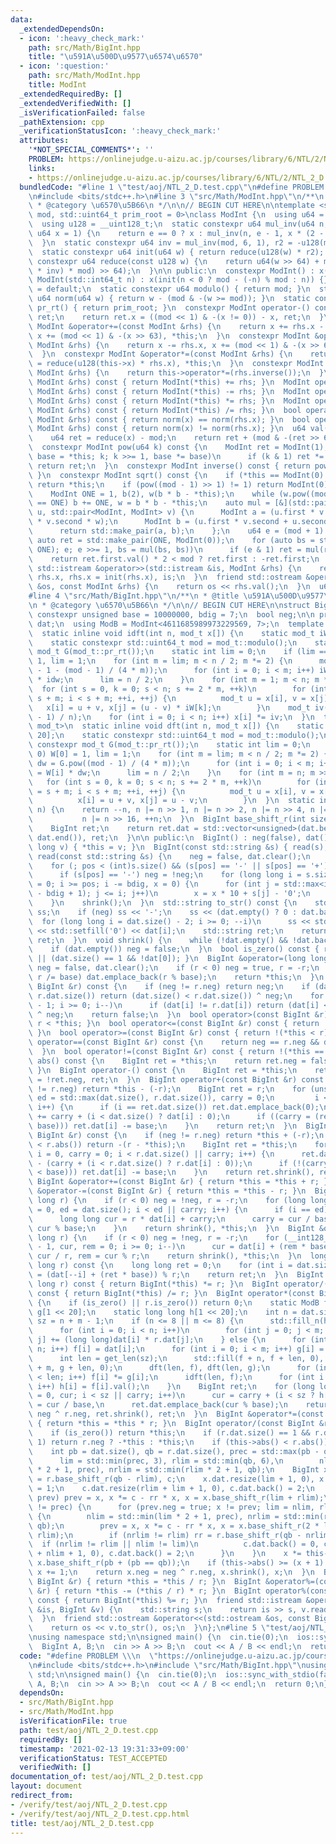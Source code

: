 ```yaml
---
data:
  _extendedDependsOn:
  - icon: ':heavy_check_mark:'
    path: src/Math/BigInt.hpp
    title: "\u591A\u500D\u9577\u6574\u6570"
  - icon: ':question:'
    path: src/Math/ModInt.hpp
    title: ModInt
  _extendedRequiredBy: []
  _extendedVerifiedWith: []
  _isVerificationFailed: false
  _pathExtension: cpp
  _verificationStatusIcon: ':heavy_check_mark:'
  attributes:
    '*NOT_SPECIAL_COMMENTS*': ''
    PROBLEM: https://onlinejudge.u-aizu.ac.jp/courses/library/6/NTL/2/NTL_2_D
    links:
    - https://onlinejudge.u-aizu.ac.jp/courses/library/6/NTL/2/NTL_2_D
  bundledCode: "#line 1 \"test/aoj/NTL_2_D.test.cpp\"\n#define PROBLEM \\\n  \"https://onlinejudge.u-aizu.ac.jp/courses/library/6/NTL/2/NTL_2_D\"\
    \n#include <bits/stdc++.h>\n#line 3 \"src/Math/ModInt.hpp\"\n/**\n * @title ModInt\n\
    \ * @category \u6570\u5B66\n */\n\n// BEGIN CUT HERE\n\ntemplate <std::uint64_t\
    \ mod, std::uint64_t prim_root = 0>\nclass ModInt {\n  using u64 = std::uint64_t;\n\
    \  using u128 = __uint128_t;\n  static constexpr u64 mul_inv(u64 n, int e = 6,\
    \ u64 x = 1) {\n    return e == 0 ? x : mul_inv(n, e - 1, x * (2 - x * n));\n\
    \  }\n  static constexpr u64 inv = mul_inv(mod, 6, 1), r2 = -u128(mod) % mod;\n\
    \  static constexpr u64 init(u64 w) { return reduce(u128(w) * r2); }\n  static\
    \ constexpr u64 reduce(const u128 w) {\n    return u64(w >> 64) + mod - ((u128(u64(w)\
    \ * inv) * mod) >> 64);\n  }\n\n public:\n  constexpr ModInt() : x(0) {}\n  constexpr\
    \ ModInt(std::int64_t n) : x(init(n < 0 ? mod - (-n) % mod : n)) {}\n  ~ModInt()\
    \ = default;\n  static constexpr u64 modulo() { return mod; }\n  static constexpr\
    \ u64 norm(u64 w) { return w - (mod & -(w >= mod)); }\n  static constexpr u64\
    \ pr_rt() { return prim_root; }\n  constexpr ModInt operator-() const {\n    ModInt\
    \ ret;\n    return ret.x = ((mod << 1) & -(x != 0)) - x, ret;\n  }\n  constexpr\
    \ ModInt &operator+=(const ModInt &rhs) {\n    return x += rhs.x - (mod << 1),\
    \ x += (mod << 1) & -(x >> 63), *this;\n  }\n  constexpr ModInt &operator-=(const\
    \ ModInt &rhs) {\n    return x -= rhs.x, x += (mod << 1) & -(x >> 63), *this;\n\
    \  }\n  constexpr ModInt &operator*=(const ModInt &rhs) {\n    return this->x\
    \ = reduce(u128(this->x) * rhs.x), *this;\n  }\n  constexpr ModInt &operator/=(const\
    \ ModInt &rhs) {\n    return this->operator*=(rhs.inverse());\n  }\n  ModInt operator+(const\
    \ ModInt &rhs) const { return ModInt(*this) += rhs; }\n  ModInt operator-(const\
    \ ModInt &rhs) const { return ModInt(*this) -= rhs; }\n  ModInt operator*(const\
    \ ModInt &rhs) const { return ModInt(*this) *= rhs; }\n  ModInt operator/(const\
    \ ModInt &rhs) const { return ModInt(*this) /= rhs; }\n  bool operator==(const\
    \ ModInt &rhs) const { return norm(x) == norm(rhs.x); }\n  bool operator!=(const\
    \ ModInt &rhs) const { return norm(x) != norm(rhs.x); }\n  u64 val() const {\n\
    \    u64 ret = reduce(x) - mod;\n    return ret + (mod & -(ret >> 63));\n  }\n\
    \  constexpr ModInt pow(u64 k) const {\n    ModInt ret = ModInt(1);\n    for (ModInt\
    \ base = *this; k; k >>= 1, base *= base)\n      if (k & 1) ret *= base;\n   \
    \ return ret;\n  }\n  constexpr ModInt inverse() const { return pow(mod - 2);\
    \ }\n  constexpr ModInt sqrt() const {\n    if (*this == ModInt(0) || mod == 2)\
    \ return *this;\n    if (pow((mod - 1) >> 1) != 1) return ModInt(0);  // no solutions\n\
    \    ModInt ONE = 1, b(2), w(b * b - *this);\n    while (w.pow((mod - 1) >> 1)\
    \ == ONE) b += ONE, w = b * b - *this;\n    auto mul = [&](std::pair<ModInt, ModInt>\
    \ u, std::pair<ModInt, ModInt> v) {\n      ModInt a = (u.first * v.first + u.second\
    \ * v.second * w);\n      ModInt b = (u.first * v.second + u.second * v.first);\n\
    \      return std::make_pair(a, b);\n    };\n    u64 e = (mod + 1) >> 1;\n   \
    \ auto ret = std::make_pair(ONE, ModInt(0));\n    for (auto bs = std::make_pair(b,\
    \ ONE); e; e >>= 1, bs = mul(bs, bs))\n      if (e & 1) ret = mul(ret, bs);\n\
    \    return ret.first.val() * 2 < mod ? ret.first : -ret.first;\n  }\n  friend\
    \ std::istream &operator>>(std::istream &is, ModInt &rhs) {\n    return is >>\
    \ rhs.x, rhs.x = init(rhs.x), is;\n  }\n  friend std::ostream &operator<<(std::ostream\
    \ &os, const ModInt &rhs) {\n    return os << rhs.val();\n  }\n  u64 x;\n};\n\
    #line 4 \"src/Math/BigInt.hpp\"\n/**\n * @title \u591A\u500D\u9577\u6574\u6570\
    \n * @category \u6570\u5B66\n */\n\n// BEGIN CUT HERE\n\nstruct BigInt {\n  static\
    \ constexpr unsigned base = 10000000, bdig = 7;\n  bool neg;\n\n private:\n  std::vector<unsigned>\
    \ dat;\n  using ModB = ModInt<4611685989973229569, 7>;\n  template <class mod_t>\n\
    \  static inline void idft(int n, mod_t x[]) {\n    static mod_t iW[1 << 20];\n\
    \    static constexpr std::uint64_t mod = mod_t::modulo();\n    static constexpr\
    \ mod_t G(mod_t::pr_rt());\n    static int lim = 0;\n    if (lim == 0) iW[0] =\
    \ 1, lim = 1;\n    for (int m = lim; m < n / 2; m *= 2) {\n      mod_t idw = G.pow(mod\
    \ - 1 - (mod - 1) / (4 * m));\n      for (int i = 0; i < m; i++) iW[m + i] = iW[i]\
    \ * idw;\n      lim = n / 2;\n    }\n    for (int m = 1; m < n; m *= 2)\n    \
    \  for (int s = 0, k = 0; s < n; s += 2 * m, ++k)\n        for (int i = s, j =\
    \ s + m; i < s + m; ++i, ++j) {\n          mod_t u = x[i], v = x[j];\n       \
    \   x[i] = u + v, x[j] = (u - v) * iW[k];\n        }\n    mod_t iv(mod - (mod\
    \ - 1) / n);\n    for (int i = 0; i < n; i++) x[i] *= iv;\n  }\n  template <class\
    \ mod_t>\n  static inline void dft(int n, mod_t x[]) {\n    static mod_t W[1 <<\
    \ 20];\n    static constexpr std::uint64_t mod = mod_t::modulo();\n    static\
    \ constexpr mod_t G(mod_t::pr_rt());\n    static int lim = 0;\n    if (lim ==\
    \ 0) W[0] = 1, lim = 1;\n    for (int m = lim; m < n / 2; m *= 2) {\n      mod_t\
    \ dw = G.pow((mod - 1) / (4 * m));\n      for (int i = 0; i < m; i++) W[m + i]\
    \ = W[i] * dw;\n      lim = n / 2;\n    }\n    for (int m = n; m >>= 1;)\n   \
    \   for (int s = 0, k = 0; s < n; s += 2 * m, ++k)\n        for (int i = s, j\
    \ = s + m; i < s + m; ++i, ++j) {\n          mod_t u = x[i], v = x[j] * W[k];\n\
    \          x[i] = u + v, x[j] = u - v;\n        }\n  }\n  static inline int get_len(int\
    \ n) {\n    return --n, n |= n >> 1, n |= n >> 2, n |= n >> 4, n |= n >> 8,\n\
    \           n |= n >> 16, ++n;\n  }\n  BigInt base_shift_r(int size) const {\n\
    \    BigInt ret;\n    return ret.dat = std::vector<unsigned>(dat.begin() + size,\
    \ dat.end()), ret;\n  }\n\n public:\n  BigInt() : neg(false), dat() {}\n  BigInt(long\
    \ long v) { *this = v; }\n  BigInt(const std::string &s) { read(s); }\n  void\
    \ read(const std::string &s) {\n    neg = false, dat.clear();\n    int pos = 0;\n\
    \    for (; pos < (int)s.size() && (s[pos] == '-' || s[pos] == '+'); ++pos)\n\
    \      if (s[pos] == '-') neg = !neg;\n    for (long long i = s.size() - 1, x\
    \ = 0; i >= pos; i -= bdig, x = 0) {\n      for (int j = std::max<int>(pos, i\
    \ - bdig + 1); j <= i; j++)\n        x = x * 10 + s[j] - '0';\n      dat.push_back(x);\n\
    \    }\n    shrink();\n  }\n  std::string to_str() const {\n    std::stringstream\
    \ ss;\n    if (neg) ss << '-';\n    ss << (dat.empty() ? 0 : dat.back());\n  \
    \  for (long long i = dat.size() - 2; i >= 0; --i)\n      ss << std::setw(bdig)\
    \ << std::setfill('0') << dat[i];\n    std::string ret;\n    return ss >> ret,\
    \ ret;\n  }\n  void shrink() {\n    while (!dat.empty() && !dat.back()) dat.pop_back();\n\
    \    if (dat.empty()) neg = false;\n  }\n  bool is_zero() const { return dat.empty()\
    \ || (dat.size() == 1 && !dat[0]); }\n  BigInt &operator=(long long r) {\n   \
    \ neg = false, dat.clear();\n    if (r < 0) neg = true, r = -r;\n    for (; r;\
    \ r /= base) dat.emplace_back(r % base);\n    return *this;\n  }\n  bool operator<(const\
    \ BigInt &r) const {\n    if (neg != r.neg) return neg;\n    if (dat.size() !=\
    \ r.dat.size()) return (dat.size() < r.dat.size()) ^ neg;\n    for (int i = dat.size()\
    \ - 1; i >= 0; i--)\n      if (dat[i] != r.dat[i]) return (dat[i] < r.dat[i])\
    \ ^ neg;\n    return false;\n  }\n  bool operator>(const BigInt &r) const { return\
    \ r < *this; }\n  bool operator<=(const BigInt &r) const { return !(r < *this);\
    \ }\n  bool operator>=(const BigInt &r) const { return !(*this < r); }\n  bool\
    \ operator==(const BigInt &r) const {\n    return neg == r.neg && dat == r.dat;\n\
    \  }\n  bool operator!=(const BigInt &r) const { return !(*this == r); }\n  BigInt\
    \ abs() const {\n    BigInt ret = *this;\n    return ret.neg = false, ret;\n \
    \ }\n  BigInt operator-() const {\n    BigInt ret = *this;\n    return ret.neg\
    \ = !ret.neg, ret;\n  }\n  BigInt operator+(const BigInt &r) const {\n    if (neg\
    \ != r.neg) return *this - (-r);\n    BigInt ret = r;\n    for (unsigned i = 0,\
    \ ed = std::max(dat.size(), r.dat.size()), carry = 0;\n         i < ed || carry;\
    \ i++) {\n      if (i == ret.dat.size()) ret.dat.emplace_back(0);\n      ret.dat[i]\
    \ += carry + (i < dat.size() ? dat[i] : 0);\n      if ((carry = (ret.dat[i] >=\
    \ base))) ret.dat[i] -= base;\n    }\n    return ret;\n  }\n  BigInt operator-(const\
    \ BigInt &r) const {\n    if (neg != r.neg) return *this + (-r);\n    if (abs()\
    \ < r.abs()) return -(r - *this);\n    BigInt ret = *this;\n    for (unsigned\
    \ i = 0, carry = 0; i < r.dat.size() || carry; i++) {\n      ret.dat[i] += base\
    \ - (carry + (i < r.dat.size() ? r.dat[i] : 0));\n      if (!(carry = (ret.dat[i]\
    \ < base))) ret.dat[i] -= base;\n    }\n    return ret.shrink(), ret;\n  }\n \
    \ BigInt &operator+=(const BigInt &r) { return *this = *this + r; }\n  BigInt\
    \ &operator-=(const BigInt &r) { return *this = *this - r; }\n  BigInt &operator*=(long\
    \ long r) {\n    if (r < 0) neg = !neg, r = -r;\n    for (long long i = 0, carry\
    \ = 0, ed = dat.size(); i < ed || carry; i++) {\n      if (i == ed) dat.emplace_back(0);\n\
    \      long long cur = r * dat[i] + carry;\n      carry = cur / base, dat[i] =\
    \ cur % base;\n    }\n    return shrink(), *this;\n  }\n  BigInt &operator/=(long\
    \ long r) {\n    if (r < 0) neg = !neg, r = -r;\n    for (__int128_t i = dat.size()\
    \ - 1, cur, rem = 0; i >= 0; i--)\n      cur = dat[i] + (rem * base), dat[i] =\
    \ cur / r, rem = cur % r;\n    return shrink(), *this;\n  }\n  long long operator%(long\
    \ long r) const {\n    long long ret = 0;\n    for (int i = dat.size(); i;) ret\
    \ = (dat[--i] + (ret * base)) % r;\n    return ret;\n  }\n  BigInt operator*(long\
    \ long r) const { return BigInt(*this) *= r; }\n  BigInt operator/(long long r)\
    \ const { return BigInt(*this) /= r; }\n  BigInt operator*(const BigInt &r) const\
    \ {\n    if (is_zero() || r.is_zero()) return 0;\n    static ModB f[1 << 20],\
    \ g[1 << 20];\n    static long long h[1 << 20];\n    int n = dat.size(), m = r.dat.size(),\
    \ sz = n + m - 1;\n    if (n <= 8 || m <= 8) {\n      std::fill_n(h, sz, 0);\n\
    \      for (int i = 0; i < n; i++)\n        for (int j = 0; j < m; j++) h[i +\
    \ j] += (long long)dat[i] * r.dat[j];\n    } else {\n      for (int i = 0; i <\
    \ n; i++) f[i] = dat[i];\n      for (int i = 0; i < m; i++) g[i] = r.dat[i];\n\
    \      int len = get_len(sz);\n      std::fill(f + n, f + len, 0), std::fill(g\
    \ + m, g + len, 0);\n      dft(len, f), dft(len, g);\n      for (int i = 0; i\
    \ < len; i++) f[i] *= g[i];\n      idft(len, f);\n      for (int i = 0; i < sz;\
    \ i++) h[i] = f[i].val();\n    }\n    BigInt ret;\n    for (long long i = 0, carry\
    \ = 0, cur; i < sz || carry; i++)\n      cur = carry + (i < sz ? h[i] : 0), carry\
    \ = cur / base,\n      ret.dat.emplace_back(cur % base);\n    return ret.neg =\
    \ neg ^ r.neg, ret.shrink(), ret;\n  }\n  BigInt &operator*=(const BigInt &r)\
    \ { return *this = *this * r; }\n  BigInt operator/(const BigInt &r) const {\n\
    \    if (is_zero()) return *this;\n    if (r.dat.size() == 1 && r.dat.back() ==\
    \ 1) return r.neg ? -*this : *this;\n    if (this->abs() < r.abs()) return 0;\n\
    \    int pb = dat.size(), qb = r.dat.size(), prec = std::max(pb - qb, 1),\n  \
    \      lim = std::min(prec, 3), rlim = std::min(qb, 6),\n        nlim = std::min(lim\
    \ * 2 + 1, prec), nrlim = std::min(rlim * 2 + 1, qb);\n    BigInt x, prev, rr\
    \ = r.base_shift_r(qb - rlim), c;\n    x.dat.resize(lim + 1, 0), x.dat.back()\
    \ = 1;\n    c.dat.resize(rlim + lim + 1, 0), c.dat.back() = 2;\n    while (x !=\
    \ prev) prev = x, x *= c - rr * x, x = x.base_shift_r(lim + rlim);\n    if (lim\
    \ != prec) {\n      for (prev.neg = true; x != prev; lim = nlim, rlim = nrlim)\
    \ {\n        nlim = std::min(lim * 2 + 1, prec), nrlim = std::min(rlim * 2 + 1,\
    \ qb);\n        prev = x, x *= c - rr * x, x = x.base_shift_r(2 * lim - nlim +\
    \ rlim);\n        if (nrlim != rlim) rr = r.base_shift_r(qb - nrlim);\n      \
    \  if (nrlim != rlim || nlim != lim)\n          c.dat.back() = 0, c.dat.resize(nrlim\
    \ + nlim + 1, 0), c.dat.back() = 2;\n      }\n    }\n    x *= this->abs(), x =\
    \ x.base_shift_r(pb + (pb == qb));\n    if (this->abs() >= (x + 1) * r.abs())\
    \ x += 1;\n    return x.neg = neg ^ r.neg, x.shrink(), x;\n  }\n  BigInt &operator/=(const\
    \ BigInt &r) { return *this = *this / r; }\n  BigInt &operator%=(const BigInt\
    \ &r) { return *this -= (*this / r) * r; }\n  BigInt operator%(const BigInt &r)\
    \ const { return BigInt(*this) %= r; }\n  friend std::istream &operator>>(std::istream\
    \ &is, BigInt &v) {\n    std::string s;\n    return is >> s, v.read(s), is;\n\
    \  }\n  friend std::ostream &operator<<(std::ostream &os, const BigInt &v) {\n\
    \    return os << v.to_str(), os;\n  }\n};\n#line 5 \"test/aoj/NTL_2_D.test.cpp\"\
    \nusing namespace std;\n\nsigned main() {\n  cin.tie(0);\n  ios::sync_with_stdio(false);\n\
    \  BigInt A, B;\n  cin >> A >> B;\n  cout << A / B << endl;\n  return 0;\n}\n"
  code: "#define PROBLEM \\\n  \"https://onlinejudge.u-aizu.ac.jp/courses/library/6/NTL/2/NTL_2_D\"\
    \n#include <bits/stdc++.h>\n#include \"src/Math/BigInt.hpp\"\nusing namespace\
    \ std;\n\nsigned main() {\n  cin.tie(0);\n  ios::sync_with_stdio(false);\n  BigInt\
    \ A, B;\n  cin >> A >> B;\n  cout << A / B << endl;\n  return 0;\n}"
  dependsOn:
  - src/Math/BigInt.hpp
  - src/Math/ModInt.hpp
  isVerificationFile: true
  path: test/aoj/NTL_2_D.test.cpp
  requiredBy: []
  timestamp: '2021-02-13 19:31:33+09:00'
  verificationStatus: TEST_ACCEPTED
  verifiedWith: []
documentation_of: test/aoj/NTL_2_D.test.cpp
layout: document
redirect_from:
- /verify/test/aoj/NTL_2_D.test.cpp
- /verify/test/aoj/NTL_2_D.test.cpp.html
title: test/aoj/NTL_2_D.test.cpp
---
```


